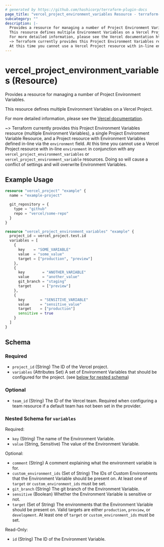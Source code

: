 ```yaml
---
# generated by https://github.com/hashicorp/terraform-plugin-docs
page_title: "vercel_project_environment_variables Resource - terraform-provider-vercel"
subcategory: ""
description: |-
  Provides a resource for managing a number of Project Environment Variables.
  This resource defines multiple Environment Variables on a Vercel Project.
  For more detailed information, please see the Vercel documentation https://vercel.com/docs/concepts/projects/environment-variables.
  ~> Terraform currently provides this Project Environment Variables resource (multiple Environment Variables), a single Project Environment Variable Resource, and a Project resource with Environment Variables defined in-line via the environment field.
  At this time you cannot use a Vercel Project resource with in-line environment in conjunction with any vercel_project_environment_variables or vercel_project_environment_variable resources. Doing so will cause a conflict of settings and will overwrite Environment Variables.
---
```


# vercel_project_environment_variables (Resource)

Provides a resource for managing a number of Project Environment Variables.

This resource defines multiple Environment Variables on a Vercel Project.

For more detailed information, please see the [Vercel documentation](https://vercel.com/docs/concepts/projects/environment-variables).

~> Terraform currently provides this Project Environment Variables resource (multiple Environment Variables), a single Project Environment Variable Resource, and a Project resource with Environment Variables defined in-line via the `environment` field.
At this time you cannot use a Vercel Project resource with in-line `environment` in conjunction with any `vercel_project_environment_variables` or `vercel_project_environment_variable` resources. Doing so will cause a conflict of settings and will overwrite Environment Variables.

## Example Usage

```terraform
resource "vercel_project" "example" {
  name = "example-project"

  git_repository = {
    type = "github"
    repo = "vercel/some-repo"
  }
}

resource "vercel_project_environment_variables" "example" {
  project_id = vercel_project.test.id
  variables = [
    {
      key    = "SOME_VARIABLE"
      value  = "some_value"
      target = ["production", "preview"]
    },
    {
      key        = "ANOTHER_VARIABLE"
      value      = "another_value"
      git_branch = "staging"
      target     = ["preview"]
    },
    {
      key       = "SENSITIVE_VARIABLE"
      value     = "sensitive_value"
      target    = ["production"]
      sensitive = true
    }
  ]
}
```

<!-- schema generated by tfplugindocs -->
## Schema

### Required

- `project_id` (String) The ID of the Vercel project.
- `variables` (Attributes Set) A set of Environment Variables that should be configured for the project. (see [below for nested schema](#nestedatt--variables))

### Optional

- `team_id` (String) The ID of the Vercel team. Required when configuring a team resource if a default team has not been set in the provider.

<a id="nestedatt--variables"></a>
### Nested Schema for `variables`

Required:

- `key` (String) The name of the Environment Variable.
- `value` (String, Sensitive) The value of the Environment Variable.

Optional:

- `comment` (String) A comment explaining what the environment variable is for.
- `custom_environment_ids` (Set of String) The IDs of Custom Environments that the Environment Variable should be present on. At least one of `target` or `custom_environment_ids` must be set.
- `git_branch` (String) The git branch of the Environment Variable.
- `sensitive` (Boolean) Whether the Environment Variable is sensitive or not.
- `target` (Set of String) The environments that the Environment Variable should be present on. Valid targets are either `production`, `preview`, or `development`. At least one of `target` or `custom_environment_ids` must be set.

Read-Only:

- `id` (String) The ID of the Environment Variable.
